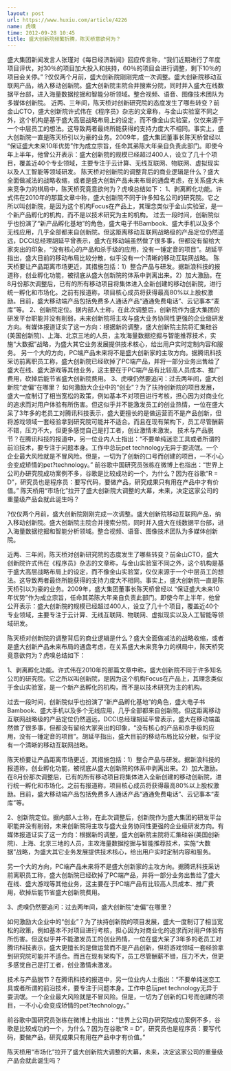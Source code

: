 ```yaml
---
layout: post
url: https://www.huxiu.com/article/4226
name: 虎嗅
time: 2012-09-28 10:45
title: 盛大创新院频繁折腾，陈天桥意欲何为？
---
```

盛大集团新闻发言人张瑾对《每日经济新闻》回应传言称，“我们近期进行了年度项目评优，对30％的项目加大投入和扶持，60％的项目会进行调整，剩下10％的项目会关停。” ?仅仅两个月前，盛大创新院刚刚完成一次调整。盛大创新院移动互联网产品，纳入移动创新院。盛大创新院主院合并搜索分院，同时并入盛大在线数据平台部，进入海量数据挖掘和智能分析领域。整合视频、语音、图像技术团队为多媒体创新院。 近两、三年间，陈天桥对创新研究院的态度发生了哪些转变？前金山CTO，盛大创新院许式伟在《程序员》杂志的文章称，与金山实验室不同之外，这个机构是基于盛大高层战略布局上的设定，而不像金山实验室，仅仅来源于一个中层员工的想法。这导致两者最终所能获得的支持力度大不相同。事实上，盛大创新院一直是陈天桥引以为豪的业务。2009年，盛大集团董事长陈天桥曾经以 “保证盛大未来10年优势”作为成立宗旨，任命其弟陈大年亲自负责此部门。即使今年上半年，他曾公开表示：盛大创新院的规模已经超过400人，设立了几十个项目，覆盖近40个专业领域，主要专注于云计算、无线互联网、物联网、虚拟现实以及人工智能等领域研发。 陈天桥对创新院的调整背后的商业逻辑是什么？盛大全面做减法的战略收缩，或者是盛大创新产品未来布局的通盘考虑，在关系盛大未来竞争力的棋局中，陈天桥究竟意欲何为？虎嗅总结如下： 1、剥离孵化功能。许式伟在2010年的那篇文章中称，盛大创新院不同于许多知名公司的研究院。它之所以叫创新院，是因为这个机构Focus在产品上，其理念类似于金山实验室，是一个新产品孵化的机构，而不是以技术研究为主的机构。 过去一段时间，创新院似乎也扮演了“新产品孵化基地”的角色，盛大电子书Bambook、盛大手机以及多个无线应用，几乎全部都来自创新院。但这距离移动互联网战略级的产品定位仍然遥远，DCCI总经理胡延平曾表示，盛大在移动端虽然做了很多事，但都没有留给大家突出的印象，“没有核心的产品和杀手级的应用，没有一锤定音的项目”。胡延平指出，盛大目前的移动布局比较分散，似乎没有一个清晰的移动互联网战略。 陈天桥要让产品距离市场更近，其措施包括：1）整合产品与研发。据新浪科技的报道称，创业孵化功能，被彻底从盛大创新院的体系中剥离出来。2）加大激励。在8月份那次调整后，已有的所有移动项目将集体进入全新创建的移动创新院，进行统一孵化和市场化。之前有报道称，项目核心成员将获得最高80%以上股权激励。目前，盛大移动端产品包括免费多人通话产品“通通免费电话”、云记事本“麦库”等。 2、创新院定位。据内部人士称，在此次调整后，创新院作为盛大集团的研发平台职能并没有削弱，未来创新院将主攻与盛大业务协同性更强的企业级研发方向。有媒体报道证实了这一方向：根据新的调整，盛大创新院主院将汇集硅谷(美国创新院)、上海、北京三地的人员，主攻海量数据挖掘与智能推荐技术，实施“大数据”战略，为盛大其它业务发展提供技术核心，给出用户实时定制内容和服务。 另一个大的方向，PC端产品未来将不是盛大创新家的主攻方向。据腾讯科技采访前离职员工称，盛大创新院已经砍掉了PC端产品，并将一部分业务出售给了盛大在线、盛大游戏等其他业务，这主要在于PC端产品有比较高人员成本、推广费用，砍掉后能节省盛大创新院费用。 3、虎嗅仍然要追问：过去两年间，盛大创新院“走偏”在哪里？ 如何激励大企业中的“创业”？为了扶持创新院的项目发展，盛大一度制订了相当宽松的政策，例如基本不对项目进行考核，担心因为对商业化的追求而对用户体验有所伤害。但这似乎并不能激发员工的创业热情，一位在盛大呆了3年多的老员工对腾讯科技表示，盛大更擅长的是做运营而不是产品创新，但将游戏领域一套经验拿到研究院可能并不适合。而且在现有架构下，员工尽管酬薪不错，压力不大，但更多感觉自己是打工者，创业激情未激发。 技术与产品脱节？在腾讯科技的报道中，另一位业内人士指出：“不要单纯迷恋工具或者所谓的前沿技术，要专注于问题本身。工作中总玩pet technology无异于耍流氓。一个企业最大风险就是不冒风险。但是，一切为了创新的口号而创建的项目，一不小心会变成矫情的pet?technology。” 前谷歌中国研究员张栋在微博上也指出：“世界上公司办研究院成功案例不多，谷歌是比较成功的一个，为什么？因为在谷歌“R = D”，研究员也是程序员：要写代码，要做产品，研究成果只有用在产品中才有价值。” 陈天桥用“市场化”拉开了盛大创新院大调整的大幕，未来，决定这家公司的重量级产品会就此诞生吗？

?仅仅两个月前，盛大创新院刚刚完成一次调整。盛大创新院移动互联网产品，纳入移动创新院。盛大创新院主院合并搜索分院，同时并入盛大在线数据平台部，进入海量数据挖掘和智能分析领域。整合视频、语音、图像技术团队为多媒体创新院。

近两、三年间，陈天桥对创新研究院的态度发生了哪些转变？前金山CTO，盛大创新院许式伟在《程序员》杂志的文章称，与金山实验室不同之外，这个机构是基于盛大高层战略布局上的设定，而不像金山实验室，仅仅来源于一个中层员工的想法。这导致两者最终所能获得的支持力度大不相同。事实上，盛大创新院一直是陈天桥引以为豪的业务。2009年，盛大集团董事长陈天桥曾经以 “保证盛大未来10年优势”作为成立宗旨，任命其弟陈大年亲自负责此部门。即使今年上半年，他曾公开表示：盛大创新院的规模已经超过400人，设立了几十个项目，覆盖近40个专业领域，主要专注于云计算、无线互联网、物联网、虚拟现实以及人工智能等领域研发。

陈天桥对创新院的调整背后的商业逻辑是什么？盛大全面做减法的战略收缩，或者是盛大创新产品未来布局的通盘考虑，在关系盛大未来竞争力的棋局中，陈天桥究竟意欲何为？虎嗅总结如下：

1、剥离孵化功能。许式伟在2010年的那篇文章中称，盛大创新院不同于许多知名公司的研究院。它之所以叫创新院，是因为这个机构Focus在产品上，其理念类似于金山实验室，是一个新产品孵化的机构，而不是以技术研究为主的机构。

过去一段时间，创新院似乎也扮演了“新产品孵化基地”的角色，盛大电子书Bambook、盛大手机以及多个无线应用，几乎全部都来自创新院。但这距离移动互联网战略级的产品定位仍然遥远，DCCI总经理胡延平曾表示，盛大在移动端虽然做了很多事，但都没有留给大家突出的印象，“没有核心的产品和杀手级的应用，没有一锤定音的项目”。胡延平指出，盛大目前的移动布局比较分散，似乎没有一个清晰的移动互联网战略。

陈天桥要让产品距离市场更近，其措施包括：1）整合产品与研发。据新浪科技的报道称，创业孵化功能，被彻底从盛大创新院的体系中剥离出来。2）加大激励。在8月份那次调整后，已有的所有移动项目将集体进入全新创建的移动创新院，进行统一孵化和市场化。之前有报道称，项目核心成员将获得最高80%以上股权激励。目前，盛大移动端产品包括免费多人通话产品“通通免费电话”、云记事本“麦库”等。

2、创新院定位。据内部人士称，在此次调整后，创新院作为盛大集团的研发平台职能并没有削弱，未来创新院将主攻与盛大业务协同性更强的企业级研发方向。有媒体报道证实了这一方向：根据新的调整，盛大创新院主院将汇集硅谷(美国创新院)、上海、北京三地的人员，主攻海量数据挖掘与智能推荐技术，实施“大数据”战略，为盛大其它业务发展提供技术核心，给出用户实时定制内容和服务。

另一个大的方向，PC端产品未来将不是盛大创新家的主攻方向。据腾讯科技采访前离职员工称，盛大创新院已经砍掉了PC端产品，并将一部分业务出售给了盛大在线、盛大游戏等其他业务，这主要在于PC端产品有比较高人员成本、推广费用，砍掉后能节省盛大创新院费用。

3、虎嗅仍然要追问：过去两年间，盛大创新院“走偏”在哪里？

如何激励大企业中的“创业”？为了扶持创新院的项目发展，盛大一度制订了相当宽松的政策，例如基本不对项目进行考核，担心因为对商业化的追求而对用户体验有所伤害。但这似乎并不能激发员工的创业热情，一位在盛大呆了3年多的老员工对腾讯科技表示，盛大更擅长的是做运营而不是产品创新，但将游戏领域一套经验拿到研究院可能并不适合。而且在现有架构下，员工尽管酬薪不错，压力不大，但更多感觉自己是打工者，创业激情未激发。

技术与产品脱节？在腾讯科技的报道中，另一位业内人士指出：“不要单纯迷恋工具或者所谓的前沿技术，要专注于问题本身。工作中总玩pet technology无异于耍流氓。一个企业最大风险就是不冒风险。但是，一切为了创新的口号而创建的项目，一不小心会变成矫情的pet?technology。”

前谷歌中国研究员张栋在微博上也指出：“世界上公司办研究院成功案例不多，谷歌是比较成功的一个，为什么？因为在谷歌“R = D”，研究员也是程序员：要写代码，要做产品，研究成果只有用在产品中才有价值。”

陈天桥用“市场化”拉开了盛大创新院大调整的大幕，未来，决定这家公司的重量级产品会就此诞生吗？

